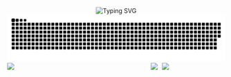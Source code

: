 <div align="center">
    <img src="https://readme-typing-svg.demolab.com?font=Fira+Code&pause=1000&center=true&vCenter=true&width=435&lines=console.log('welcome')" alt="Typing SVG" />
</div>

<div align="center">
    <picture>
        <source media="(prefers-color-scheme: dark)" srcset="https://raw.githubusercontent.com/LHabc-me/LHabc-me/output/github-contribution-grid-snake-dark.svg">
        <source media="(prefers-color-scheme: light)" srcset="https://raw.githubusercontent.com/LHabc-me/LHabc-me/output/github-contribution-grid-snake.svg">
        <img alt="Snake" src="https://raw.githubusercontent.com/LHabc-me/LHabc-me/output/github-contribution-grid-snake.svg">
    </picture>
</div>
<div align="center">
    <img src="https://github-readme-activity-graph.cyclic.app/graph?username=LHabc-me&theme=tokyo-night"
         >
    <span align="center">
        <img src="https://github-readme-stats.vercel.app/api?username=LHabc-me&count_private=true&theme=tokyonight"
            align="left"
            width=64%
            >
    </span>
    <span>
        <img src="https://github-readme-stats.vercel.app/api/top-langs/?username=LHabc-me"
            align="right"
            width=29%
            >
    </span>
</div>
